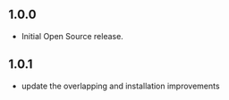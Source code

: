 ## 1.0.0
- Initial Open Source release.
## 1.0.1
- update the overlapping and installation improvements